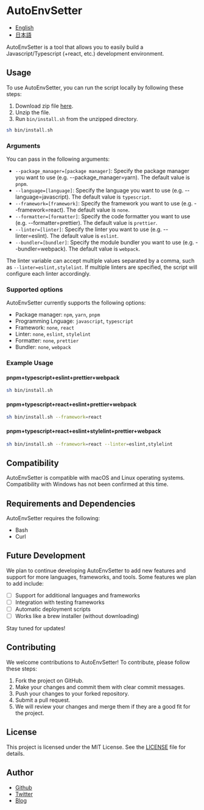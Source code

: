 # AutoEnvSetter

- [English](README.md)
- [日本語](docs/README_ja.md)

AutoEnvSetter is a tool that allows you to easily build a Javascript/Typescript (+react, etc.) development environment.

## Usage

To use AutoEnvSetter, you can run the script locally by following these steps:

1. Download zip file [here](https://github.com/HoshimuraYuto/AutoEnvSetter/archive/refs/heads/main.zip).
2. Unzip the file.
3. Run `bin/install.sh` from the unzipped directory.

```sh
sh bin/install.sh
```

### Arguments

You can pass in the following arguments:

- `--package_manager=[package manager]`: Specify the package manager you want to use (e.g. --package_manager=yarn). The default value is `pnpm`.
- `--language=[language]`: Specify the language you want to use (e.g. --language=javascript). The default value is `typescript`.
- `--framework=[framework]`: Specify the framework you want to use (e.g. --framework=react). The default value is `none`.
- `--formatter=[formatter]`: Specify the code formatter you want to use (e.g. --formatter=prettier). The default value is `prettier`.
- `--linter=[linter]`: Specify the linter you want to use (e.g. --linter=eslint). The default value is `eslint`.
- `--bundler=[bundler]`: Specify the module bundler you want to use (e.g. --bundler=webpack). The default value is `webpack`.

The linter variable can accept multiple values separated by a comma, such as `--linter=eslint,stylelint`. If multiple linters are specified, the script will configure each linter accordingly.

### Supported options

AutoEnvSetter currently supports the following options:

- Package manager: `npm`, `yarn`, `pnpm`
- Programming Lnguage: `javascript`, `typescript`
- Framework: `none`, `react`
- Linter: `none`, `eslint`, `stylelint`
- Formatter: `none`, `prettier`
- Bundler: `none`, `webpack`

### Example Usage

#### pnpm+typescript+eslint+prettier+webpack

```sh
sh bin/install.sh
```

#### pnpm+typescript+react+eslint+prettier+webpack

```sh
sh bin/install.sh --framework=react
```

#### pnpm+typescript+react+eslint+stylelint+prettier+webpack

```sh
sh bin/install.sh --framework=react --linter=eslint,stylelint
```

## Compatibility

AutoEnvSetter is compatible with macOS and Linux operating systems. Compatibility with Windows has not been confirmed at this time.

## Requirements and Dependencies

AutoEnvSetter requires the following:

- Bash
- Curl

## Future Development

We plan to continue developing AutoEnvSetter to add new features and support for more languages, frameworks, and tools. Some features we plan to add include:

- [ ] Support for additional languages and frameworks
- [ ] Integration with testing frameworks
- [ ] Automatic deployment scripts
- [ ] Works like a brew installer (without downloading)

Stay tuned for updates!

## Contributing

We welcome contributions to AutoEnvSetter! To contribute, please follow these steps:

1. Fork the project on GitHub.
2. Make your changes and commit them with clear commit messages.
3. Push your changes to your forked repository.
4. Submit a pull request.
5. We will review your changes and merge them if they are a good fit for the project.

## License

This project is licensed under the MIT License. See the [LICENSE](LICENSE) file for details.

## Author

- [Github](https://github.com/HoshimuraYuto)
- [Twitter](https://twitter.com/HoshimuraYuto)
- [Blog](https://sukiburo.jp/)
